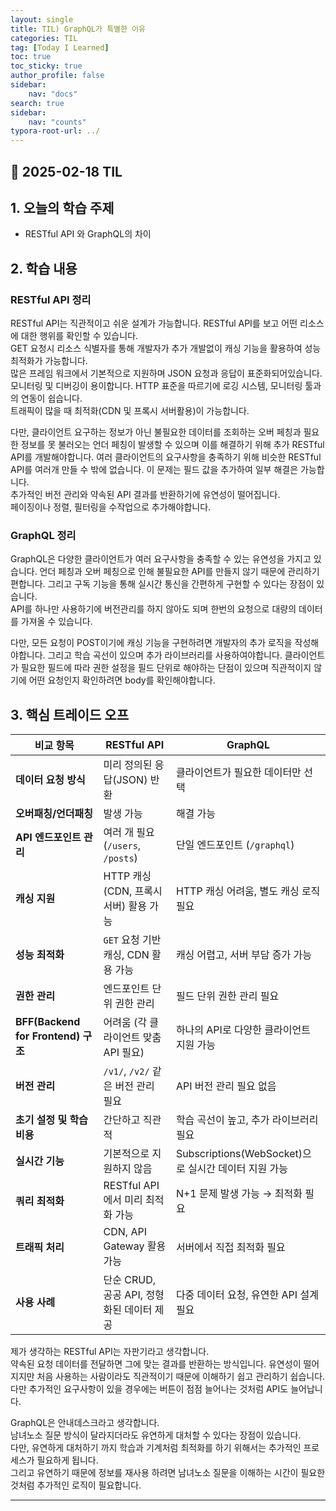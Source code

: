 ```yaml
---
layout: single
title: TIL) GraphQL가 특별한 이유
categories: TIL
tag: [Today I Learned]
toc: true
toc_sticky: true
author_profile: false
sidebar:
    nav: "docs"
search: true
sidebar:
    nav: "counts"
typora-root-url: ../
---
```


## 📌 2025-02-18 TIL

## 1. 오늘의 학습 주제
- RESTful API 와 GraphQL의 차이

## 2. 학습 내용
### RESTful API 정리

RESTful API는 직관적이고 쉬운 설계가 가능합니다. RESTful API를 보고 어떤 리소스에 대한 행위를 확인할 수 있습니다.    
GET 요청시 리소스 식별자를 통해 개발자가 추가 개발없이 캐싱 기능을 활용하여 성능 최적화가 가능합니다.  
많은 프레임 워크에서 기본적으로 지원하며 JSON 요청과 응답이 표준화되어있습니다.   
모니터링 및 디버깅이 용이합니다. HTTP 표준을 따르기에 로깅 시스템, 모니터링 툴과의 연동이 쉽습니다.  
트래픽이 많을 때 최적화(CDN 및 프록시 서버활용)이 가능합니다.

다만, 클라이언트 요구하는 정보가 아닌 불필요한 데이터를 조회하는 오버 페칭과 필요한 정보를 못 불러오는 언더 페칭이 발생할 수 있으며 이를 해결하기 위해 추가 RESTful API를 개발해야합니다. 여러 클라이언트의 요구사항을 충족하기 위해 비슷한 RESTful API를 여러개 만들 수 밖에 없습니다. 이 문제는   필드 값을 추가하여 일부 해결은 가능합니다.  
추가적인 버전 관리와 약속된 API 결과를 반환하기에 유연성이 떨어집니다.  
페이징이나 정렬, 필터링을 수작업으로 추가해야합니다.

### GraphQL 정리

GraphQL은 다양한 클라이언트가 여러 요구사항을 충족할 수 있는 유연성을 가지고 있습니다. 언더 페칭과 오버 페칭으로 인해 불필요한 API를 만들지 않기 때문에 관리하기 편합니다. 그리고 구독 기능을 통해 실시간 통신을 간편하게 구현할 수 있다는 장점이 있습니다.    
API를 하나만 사용하기에 버전관리를 하지 않아도 되며 한번의 요청으로 대량의 데이터를 가져올 수 있습니다.  

다만, 모든 요청이 POST이기에 캐싱 기능을 구현하려면 개발자의 추가 로직을 작성해야합니다. 그리고 학습 곡선이 있으며 추가 라이브러리를 사용하여야합니다. 클라이언트가 필요한 필드에 따라 권한 설정을 필드 단위로 해야하는 단점이 있으며 직관적이지 않기에 어떤 요청인지 확인하려면 body를 확인해야합니다.   

## 3. 핵심 트레이드 오프



| 비교 항목                          | RESTful API                               | GraphQL                                              |
| ---------------------------------- | ----------------------------------------- | ---------------------------------------------------- |
| **데이터 요청 방식**               | 미리 정의된 응답(JSON) 반환               | 클라이언트가 필요한 데이터만 선택                    |
| **오버패칭/언더패칭**              | 발생 가능                                 | 해결 가능                                            |
| **API 엔드포인트 관리**            | 여러 개 필요 (`/users`, `/posts`)         | 단일 엔드포인트 (`/graphql`)                         |
| **캐싱 지원**                      | HTTP 캐싱(CDN, 프록시 서버) 활용 가능     | HTTP 캐싱 어려움, 별도 캐싱 로직 필요                |
| **성능 최적화**                    | `GET` 요청 기반 캐싱, CDN 활용 가능       | 캐싱 어렵고, 서버 부담 증가 가능                     |
| **권한 관리**                      | 엔드포인트 단위 권한 관리                 | 필드 단위 권한 관리 필요                             |
| **BFF(Backend for Frontend) 구조** | 어려움 (각 클라이언트 맞춤 API 필요)      | 하나의 API로 다양한 클라이언트 지원 가능             |
| **버전 관리**                      | `/v1/`, `/v2/` 같은 버전 관리 필요        | API 버전 관리 필요 없음                              |
| **초기 설정 및 학습 비용**         | 간단하고 직관적                           | 학습 곡선이 높고, 추가 라이브러리 필요               |
| **실시간 기능**                    | 기본적으로 지원하지 않음                  | Subscriptions(WebSocket)으로 실시간 데이터 지원 가능 |
| **쿼리 최적화**                    | RESTful API에서 미리 최적화 가능          | N+1 문제 발생 가능 → 최적화 필요                     |
| **트래픽 처리**                    | CDN, API Gateway 활용 가능                | 서버에서 직접 최적화 필요                            |
| **사용 사례**                      | 단순 CRUD, 공공 API, 정형화된 데이터 제공 | 다중 데이터 요청, 유연한 API 설계 필요               |

제가 생각하는 RESTful API는 자판기라고 생각합니다.  
약속된 요청 데이터를 전달하면 그에 맞는 결과를 반환하는 방식입니다.
유연성이 떨어지지만 처음 사용하는 사람이라도 직관적이기 때문에 이해하기 쉽고 관리하기 쉽습니다.  
다만 추가적인 요구사항이 있을 경우에는 버튼이 점점 늘어나는 것처럼 API도 늘어납니다.

GraphQL은 안내데스크라고 생각합니다.  
남녀노소 질문 방식이 달라지더라도 유연하게 대처할 수 있다는 장점이 있습니다.  
다만, 유연하게 대처하기 까지 학습과 기계처럼 최적화를 하기 위해서는 추가적인 프로세스가 필요하게 됩니다.  
그리고 유연하기 때문에 정보를 재사용 하려면 남녀노소 질문을 이해하는 시간이 필요한 것처럼 추가적인 로직이 필요합니다.

---
